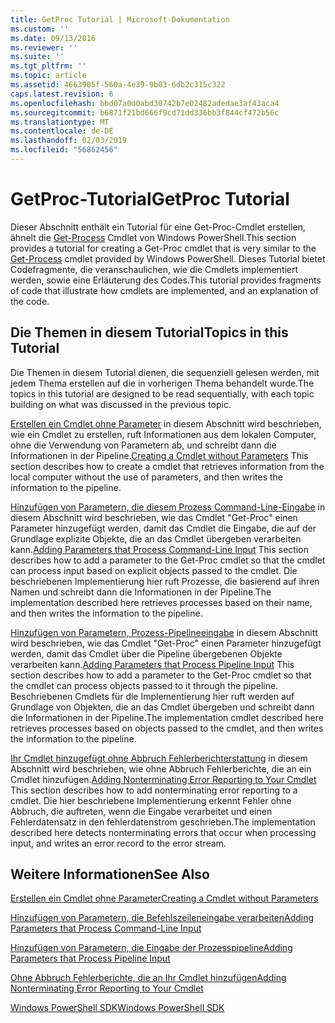 ```yaml
---
title: GetProc Tutorial | Microsoft-Dokumentation
ms.custom: ''
ms.date: 09/13/2016
ms.reviewer: ''
ms.suite: ''
ms.tgt_pltfrm: ''
ms.topic: article
ms.assetid: 4663905f-560a-4e39-9b03-6db2c315c322
caps.latest.revision: 6
ms.openlocfilehash: bbd07a0d0abd30742b7e02482adedae3af43aca4
ms.sourcegitcommit: b6871f21bd666f9cd71dd336bb3f844cf472b56c
ms.translationtype: MT
ms.contentlocale: de-DE
ms.lasthandoff: 02/03/2019
ms.locfileid: "56862456"
---
```

# <a name="getproc-tutorial"></a><span data-ttu-id="59d47-102">GetProc-Tutorial</span><span class="sxs-lookup"><span data-stu-id="59d47-102">GetProc Tutorial</span></span>

<span data-ttu-id="59d47-103">Dieser Abschnitt enthält ein Tutorial für eine Get-Proc-Cmdlet erstellen, ähnelt die [Get-Process](/powershell/module/Microsoft.PowerShell.Management/Get-Process) Cmdlet von Windows PowerShell.</span><span class="sxs-lookup"><span data-stu-id="59d47-103">This section provides a tutorial for creating a Get-Proc cmdlet that is very similar to the [Get-Process](/powershell/module/Microsoft.PowerShell.Management/Get-Process) cmdlet provided by Windows PowerShell.</span></span> <span data-ttu-id="59d47-104">Dieses Tutorial bietet Codefragmente, die veranschaulichen, wie die Cmdlets implementiert werden, sowie eine Erläuterung des Codes.</span><span class="sxs-lookup"><span data-stu-id="59d47-104">This tutorial provides fragments of code that illustrate how cmdlets are implemented, and an explanation of the code.</span></span>

## <a name="topics-in-this-tutorial"></a><span data-ttu-id="59d47-105">Die Themen in diesem Tutorial</span><span class="sxs-lookup"><span data-stu-id="59d47-105">Topics in this Tutorial</span></span>

<span data-ttu-id="59d47-106">Die Themen in diesem Tutorial dienen, die sequenziell gelesen werden, mit jedem Thema erstellen auf die in vorherigen Thema behandelt wurde.</span><span class="sxs-lookup"><span data-stu-id="59d47-106">The topics in this tutorial are designed to be read sequentially, with each topic building on what was discussed in the previous topic.</span></span>

<span data-ttu-id="59d47-107">[Erstellen ein Cmdlet ohne Parameter](./creating-a-cmdlet-without-parameters.md) in diesem Abschnitt wird beschrieben, wie ein Cmdlet zu erstellen, ruft Informationen aus dem lokalen Computer, ohne die Verwendung von Parametern ab, und schreibt dann die Informationen in der Pipeline.</span><span class="sxs-lookup"><span data-stu-id="59d47-107">[Creating a Cmdlet without Parameters](./creating-a-cmdlet-without-parameters.md) This section describes how to create a cmdlet that retrieves information from the local computer without the use of parameters, and then writes the information to the pipeline.</span></span>

<span data-ttu-id="59d47-108">[Hinzufügen von Parametern, die diesem Prozess Command-Line-Eingabe](./adding-parameters-that-process-command-line-input.md) in diesem Abschnitt wird beschrieben, wie das Cmdlet "Get-Proc" einen Parameter hinzugefügt werden, damit das Cmdlet die Eingabe, die auf der Grundlage explizite Objekte, die an das Cmdlet übergeben verarbeiten kann.</span><span class="sxs-lookup"><span data-stu-id="59d47-108">[Adding Parameters that Process Command-Line Input](./adding-parameters-that-process-command-line-input.md) This section describes how to add a parameter to the Get-Proc cmdlet so that the cmdlet can process input based on explicit objects passed to the cmdlet.</span></span> <span data-ttu-id="59d47-109">Die beschriebenen Implementierung hier ruft Prozesse, die basierend auf ihren Namen und schreibt dann die Informationen in der Pipeline.</span><span class="sxs-lookup"><span data-stu-id="59d47-109">The implementation described here retrieves processes based on their name, and then writes the information to the pipeline.</span></span>

<span data-ttu-id="59d47-110">[Hinzufügen von Parametern, Prozess-Pipelineeingabe](./adding-parameters-that-process-pipeline-input.md) in diesem Abschnitt wird beschrieben, wie das Cmdlet "Get-Proc" einen Parameter hinzugefügt werden, damit das Cmdlet über die Pipeline übergebenen Objekte verarbeiten kann.</span><span class="sxs-lookup"><span data-stu-id="59d47-110">[Adding Parameters that Process Pipeline Input](./adding-parameters-that-process-pipeline-input.md) This section describes how to add a parameter to the Get-Proc cmdlet so that the cmdlet can process objects passed to it through the pipeline.</span></span> <span data-ttu-id="59d47-111">Beschriebenen Cmdlets für die Implementierung hier ruft werden auf Grundlage von Objekten, die an das Cmdlet übergeben und schreibt dann die Informationen in der Pipeline.</span><span class="sxs-lookup"><span data-stu-id="59d47-111">The implementation cmdlet described here retrieves processes based on objects passed to the cmdlet, and then writes the information to the pipeline.</span></span>

<span data-ttu-id="59d47-112">[Ihr Cmdlet hinzugefügt ohne Abbruch Fehlerberichterstattung](./adding-non-terminating-error-reporting-to-your-cmdlet.md) in diesem Abschnitt wird beschrieben, wie ohne Abbruch Fehlerberichte, die an ein Cmdlet hinzufügen.</span><span class="sxs-lookup"><span data-stu-id="59d47-112">[Adding Nonterminating Error Reporting to Your Cmdlet](./adding-non-terminating-error-reporting-to-your-cmdlet.md) This section describes how to add nonterminating error reporting to a cmdlet.</span></span> <span data-ttu-id="59d47-113">Die hier beschriebene Implementierung erkennt Fehler ohne Abbruch, die auftreten, wenn die Eingabe verarbeitet und einen Fehlerdatensatz in den fehlerdatenstrom geschrieben.</span><span class="sxs-lookup"><span data-stu-id="59d47-113">The implementation described here detects nonterminating errors that occur when processing input, and writes an error record to the error stream.</span></span>

## <a name="see-also"></a><span data-ttu-id="59d47-114">Weitere Informationen</span><span class="sxs-lookup"><span data-stu-id="59d47-114">See Also</span></span>

[<span data-ttu-id="59d47-115">Erstellen ein Cmdlet ohne Parameter</span><span class="sxs-lookup"><span data-stu-id="59d47-115">Creating a Cmdlet without Parameters</span></span>](./creating-a-cmdlet-without-parameters.md)

[<span data-ttu-id="59d47-116">Hinzufügen von Parametern, die Befehlszeileneingabe verarbeiten</span><span class="sxs-lookup"><span data-stu-id="59d47-116">Adding Parameters that Process Command-Line Input</span></span>](./adding-parameters-that-process-command-line-input.md)

[<span data-ttu-id="59d47-117">Hinzufügen von Parametern, die Eingabe der Prozesspipeline</span><span class="sxs-lookup"><span data-stu-id="59d47-117">Adding Parameters that Process Pipeline Input</span></span>](./adding-parameters-that-process-pipeline-input.md)

[<span data-ttu-id="59d47-118">Ohne Abbruch Fehlerberichte, die an Ihr Cmdlet hinzufügen</span><span class="sxs-lookup"><span data-stu-id="59d47-118">Adding Nonterminating Error Reporting to Your Cmdlet</span></span>](./adding-non-terminating-error-reporting-to-your-cmdlet.md)

[<span data-ttu-id="59d47-119">Windows PowerShell SDK</span><span class="sxs-lookup"><span data-stu-id="59d47-119">Windows PowerShell SDK</span></span>](../windows-powershell-reference.md)
